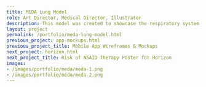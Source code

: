 ```yaml
---
title: MEDA Lung Model
role: Art Director, Medical Director, Illustrator
description: This model was created to showcase the respiratory system, sinuses and the difference between healthy and inflamed bronchioles. I created initial model concept, decorated the 3D anatomy and created final artwork.
layout: project
permalink: /portfolio/meda-lung-model.html
previous_project: app-mockups.html
previous_project_title: Mobile App Wireframes & Mockups
next_project: horizon.html
next_project_title: Risk of NSAID Therapy Poster for Horizon
images:
- /images/portfolio/meda/meda-1.png
- /images/portfolio/meda/meda-2.png
---
```

